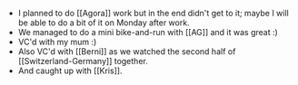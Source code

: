 - I planned to do [[Agora]] work but in the end didn't get to it; maybe I will be able to do a bit of it on Monday after work.
- We managed to do a mini bike-and-run with [[AG]] and it was great :)
- VC'd with my mum :)
- Also VC'd with [[Berni]] as we watched the second half of [[Switzerland-Germany]] together.
- And caught up with [[Kris]].